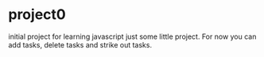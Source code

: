 # project0
initial project for learning javascript
just some little project. For now you can add tasks, delete tasks and strike out tasks.

